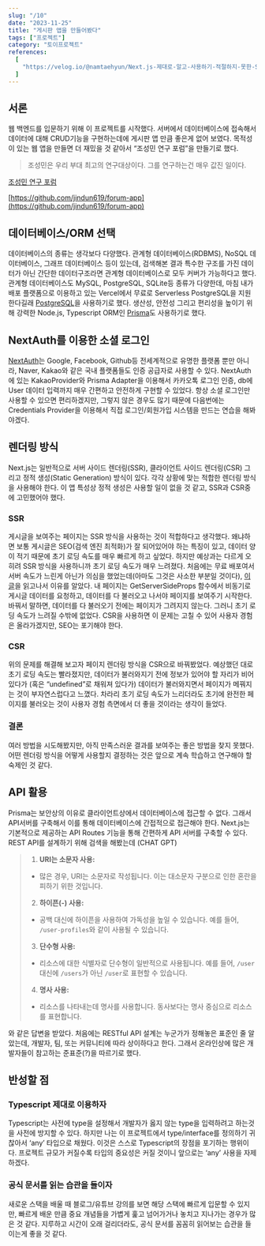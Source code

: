 ```yaml
---
slug: "/10"
date: "2023-11-25"
title: "게시판 앱을 만들어봤다"
tags: ["프로젝트"]
category: "토이프로젝트"
references:
  [
    "https://velog.io/@namtaehyun/Next.js-제대로-알고-사용하기-적절하지-못한-SSR",
  ]
---
```


## 서론

웹 백엔드를 입문하기 위해 이 프로젝트를 시작했다. 서버에서 데이터베이스에 접속해서 데이터에 대해 CRUD기능을 구현하는데에 게시판 앱 만큼 좋은게 없어 보였다. 목적성이 있는 웹 앱을 만들면 더 재밌을 것 같아서 “조성민 연구 포럼”을 만들기로 했다.

> 조성민은 우리 부대 최고의 연구대상이다. 그를 연구하는건 매우 값진 일이다.

[조성민 연구 포럼](https://josungmin-forum.vercel.app)

[https://github.com/jindun619/forum-app](https://github.com/jindun619/forum-app)

## 데이터베이스/ORM 선택

데이터베이스의 종류는 생각보다 다양했다. 관계형 데이터베이스(RDBMS), NoSQL 데이터베이스, 그래프 데이터베이스 등이 있는데, 검색해본 결과 특수한 구조를 가진 데이터가 아닌 간단한 데이터구조라면 관계형 데이터베이스로 모두 커버가 가능하다고 했다. 관계형 데이터베이스도 MySQL, PostgreSQL, SQLite등 종류가 다양한데, 마침 내가 배포 플랫폼으로 이용하고 있는 Vercel에서 무료로 Serverless PostgreSQL을 지원 한다길래 [PostgreSQL](https://www.postgresql.org/)을 사용하기로 했다. 생산성, 안전성 그리고 편리성을 높이기 위해 강력한 Node.js, Typescript ORM인 [Prisma](https://www.prisma.io/)도 사용하기로 했다.

## NextAuth를 이용한 소셜 로그인

[NextAuth](https://next-auth.js.org/)는 Google, Facebook, Github등 전세계적으로 유명한 플랫폼 뿐만 아니라, Naver, Kakao와 같은 국내 플랫폼들도 인증 공급자로 사용할 수 있다. NextAuth에 있는 KakaoProvider와 Prisma Adapter을 이용해서 카카오톡 로그인 인증, db에 User 데이터 입력까지 매우 간편하고 안전하게 구현할 수 있었다.
항상 소셜 로그인만 사용할 수 있으면 편리하겠지만, 그렇지 않은 경우도 많기 때문에 다음번에는 Credentials Provider을 이용해서 직접 로그인/회원가입 시스템을 만드는 연습을 해봐야겠다.

## 렌더링 방식

Next.js는 일반적으로 서버 사이드 렌더링(SSR), 클라이언트 사이드 렌더링(CSR) 그리고 정적 생성(Static Generation) 방식이 있다. 각각 상황에 맞는 적합한 렌더링 방식을 사용해야 한다. 이 앱 특성상 정적 생성은 사용할 일이 없을 것 같고, SSR과 CSR중에 고민했어야 했다.

### SSR

게시글을 보여주는 페이지는 SSR 방식을 사용하는 것이 적합하다고 생각했다. 왜냐하면 보통 게시글은 SEO(검색 엔진 최적화)가 잘 되어있어야 하는 특징이 있고, 데이터 양이 적기 때문에 초기 로딩 속도를 매우 빠르게 하고 싶었다.
하지만 예상과는 다르게 오히려 SSR 방식을 사용하니까 초기 로딩 속도가 매우 느려졌다. 처음에는 무료 배포여서 서버 속도가 느린게 아닌가 의심을 했었는데(아마도 그것은 사소한 부분일 것이다), [이 글](https://velog.io/@namtaehyun/Next.js-제대로-알고-사용하기-적절하지-못한-SSR)을 읽고나서 이유를 알았다.
내 페이지는 GetServerSideProps 함수에서 비동기로 게시글 데이터를 요청하고, 데이터를 다 불러오고 나서야 페이지를 보여주기 시작한다. 바꿔서 말하면, 데이터를 다 불러오기 전에는 페이지가 그려지지 않는다. 그러니 초기 로딩 속도가 느려질 수밖에 없었다. CSR을 사용하면 이 문제는 고칠 수 있어 사용자 경험은 올라가겠지만, SEO는 포기해야 한다.

### CSR

위의 문제를 해결해 보고자 페이지 렌더링 방식을 CSR으로 바꿔봤었다. 예상했던 대로 초기 로딩 속도는 빨라졌지만, 데이터가 불러와지기 전에 정보가 있어야 할 자리가 비어있다가 (혹은 “undefined”로 채워져 있다가) 데이터가 불러와지면서 페이지가 메꿔지는 것이 부자연스럽다고 느꼈다. 차라리 초기 로딩 속도가 느리더라도 초기에 완전한 페이지를 불러오는 것이 사용자 경험 측면에서 더 좋을 것이라는 생각이 들었다.

### 결론

여러 방법을 시도해봤지만, 아직 만족스러운 결과를 보여주는 좋은 방법을 찾지 못했다. 어떤 렌더링 방식을 어떻게 사용할지 결정하는 것은 앞으로 계속 학습하고 연구해야 할 숙제인 것 같다.

## API 활용

Prisma는 보안상의 이유로 클라이언트상에서 데이터베이스에 접근할 수 없다. 그래서 API서버를 구축해서 이를 통해 데이터베이스에 간접적으로 접근해야 한다.
Next.js는 기본적으로 제공하는 API Routes 기능을 통해 간편하게 API 서버를 구축할 수 있다. REST API를 설계하기 위해 검색을 해봤는데 (CHAT GPT)

> 1.  **URI는 소문자 사용:**
>
> - 많은 경우, URI는 소문자로 작성됩니다. 이는 대소문자 구분으로 인한 혼란을 피하기 위한 것입니다.
>
> 2.  **하이픈(-) 사용:**
>
> - 공백 대신에 하이픈을 사용하여 가독성을 높일 수 있습니다. 예를 들어, `/user-profiles`와 같이 사용될 수 있습니다.
>
> 3.  **단수형 사용:**
>
> - 리소스에 대한 식별자로 단수형이 일반적으로 사용됩니다. 예를 들어, `/user` 대신에 `/users`가 아닌 `/user`로 표현할 수 있습니다.
>
> 4.  **명사 사용:**
>
> - 리소스를 나타내는데 명사를 사용합니다. 동사보다는 명사 중심으로 리소스를 표현합니다.

와 같은 답변을 받았다.
처음에는 RESTful API 설계는 누군가가 정해놓은 표준인 줄 알았는데, 개발자, 팀, 또는 커뮤니티에 따라 상이하다고 한다. 그래서 온라인상에 많은 개발자들이 참고하는 준표준(?)을 따르기로 했다.

## 반성할 점

### Typescript 제대로 이용하자

Typescript는 사전에 type을 설정해서 개발자가 옳지 않는 type을 입력하려고 하는것을 사전에 방지할 수 있다. 하지만 나는 이 프로젝트에서 type/interface를 정의하기 귀찮아서 ‘any’ 타입으로 채웠다. 이것은 스스로 Typescript의 장점을 포기하는 행위이다. 프로젝트 규모가 커질수록 타입의 중요성은 커질 것이니 앞으로는 ‘any’ 사용을 자제하겠다.

### 공식 문서를 읽는 습관을 들이자

새로운 스택을 배울 때 블로그/유튜브 강의를 보면 해당 스택에 빠르게 입문할 수 있지만, 빠르게 배운 만큼 중요 개념들을 가볍게 훑고 넘어가거나 놓치고 지나가는 경우가 많은 것 같다. 지루하고 시간이 오래 걸리더라도, 공식 문서를 꼼꼼히 읽어보는 습관을 들이는게 좋을 것 같다.

